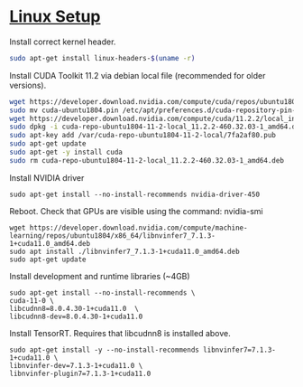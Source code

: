 # [Linux Setup](https://www.tensorflow.org/install/gpu#linux_setup)

Install correct kernel header.

```bash
sudo apt-get install linux-headers-$(uname -r)
```

Install CUDA Toolkit 11.2 via debian local file (recommended for older versions).

```bash
wget https://developer.download.nvidia.com/compute/cuda/repos/ubuntu1804/x86_64/cuda-ubuntu1804.pin
sudo mv cuda-ubuntu1804.pin /etc/apt/preferences.d/cuda-repository-pin-600
wget https://developer.download.nvidia.com/compute/cuda/11.2.2/local_installers/cuda-repo-ubuntu1804-11-2-local_11.2.2-460.32.03-1_amd64.deb
sudo dpkg -i cuda-repo-ubuntu1804-11-2-local_11.2.2-460.32.03-1_amd64.deb
sudo apt-key add /var/cuda-repo-ubuntu1804-11-2-local/7fa2af80.pub
sudo apt-get update
sudo apt-get -y install cuda
sudo rm cuda-repo-ubuntu1804-11-2-local_11.2.2-460.32.03-1_amd64.deb

```





Install NVIDIA driver

    sudo apt-get install --no-install-recommends nvidia-driver-450

Reboot. Check that GPUs are visible using the command: nvidia-smi

    wget https://developer.download.nvidia.com/compute/machine-learning/repos/ubuntu1804/x86_64/libnvinfer7_7.1.3-1+cuda11.0_amd64.deb
    sudo apt install ./libnvinfer7_7.1.3-1+cuda11.0_amd64.deb
    sudo apt-get update
Install development and runtime libraries (~4GB)

    sudo apt-get install --no-install-recommends \
    cuda-11-0 \
    libcudnn8=8.0.4.30-1+cuda11.0  \
    libcudnn8-dev=8.0.4.30-1+cuda11.0

Install TensorRT. Requires that libcudnn8 is installed above.

    sudo apt-get install -y --no-install-recommends libnvinfer7=7.1.3-1+cuda11.0 \
    libnvinfer-dev=7.1.3-1+cuda11.0 \
    libnvinfer-plugin7=7.1.3-1+cuda11.0
